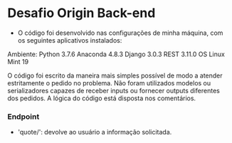 # Desafio Origin Back-end
- O código foi desenvolvido nas configurações de minha máquina, com os seguintes aplicativos instalados:

Ambiente:
Python 3.7.6
Anaconda 4.8.3
Django 3.0.3
REST 3.11.0
OS Linux Mint 19

O código foi escrito da maneira mais simples possível de modo a atender estritamente o pedido no problema. Não foram utilizados 
modelos ou serializadores capazes de receber inputs ou fornecer outputs diferentes dos pedidos. A lógica do código está 
disposta nos comentários.

### Endpoint
* 'quote/': devolve ao usuário a informação solicitada.
